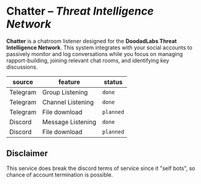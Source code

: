 # Chatter – *Threat Intelligence Network*

**Chatter** is a chatroom listener designed for the **DoodadLabs Threat Intelligence Network**. This system integrates with your social accounts to passively monitor and log conversations while you focus on managing rapport-building, joining relevant chat rooms, and identifying key discussions.

source | feature | status
--- | --- | ---
Telegram | Group Listening | `done`
Telegram | Channel Listening | `done`
Telegram | File download | `planned`
Discord | Message Listening | `done`
Discord | File download | `planned`

## Disclaimer

This service does break the discord terms of service since it "self bots", so chance of account termination is possible.
